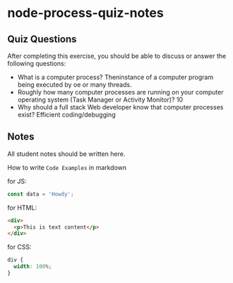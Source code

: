 # node-process-quiz-notes

## Quiz Questions

After completing this exercise, you should be able to discuss or answer the following questions:

- What is a computer process?
  Theninstance of a computer program being executed by oe or many threads.
- Roughly how many computer processes are running on your computer operating system (Task Manager or Activity Monitor)?
  10
- Why should a full stack Web developer know that computer processes exist?
  Efficient coding/debugging

## Notes

All student notes should be written here.

How to write `Code Examples` in markdown

for JS:

```javascript
const data = 'Howdy';
```

for HTML:

```html
<div>
  <p>This is text content</p>
</div>
```

for CSS:

```css
div {
  width: 100%;
}
```
